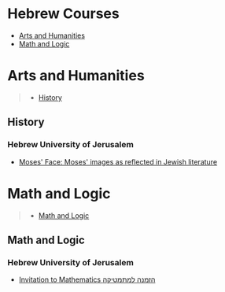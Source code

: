 # Hebrew Courses
 - [Arts and Humanities](#arts-and-humanities)
 - [Math and Logic](#math-and-logic)
# Arts and Humanities
> - [History](#history)
## History
### Hebrew University of Jerusalem
 - [Moses' Face: Moses' images as reflected in Jewish literature](https://www.coursera.org/learn/moses)
# Math and Logic
> - [Math and Logic](#math-and-logic)
## Math and Logic
### Hebrew University of Jerusalem
 - [Invitation to Mathematics     הזמנה למתמטיקה](https://www.coursera.org/learn/introduction-to-math)
